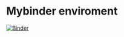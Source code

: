 # Mybinder enviroment

[![Binder](https://mybinder.org/badge_logo.svg)](https://mybinder.org/v2/gh/jmcarbo/binder/master)
